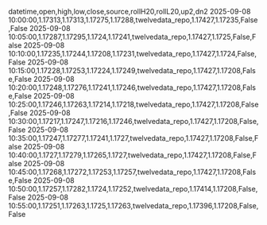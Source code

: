 datetime,open,high,low,close,source,rollH20,rollL20,up2,dn2
2025-09-08 10:00:00,1.17313,1.17313,1.17275,1.17288,twelvedata_repo,1.17427,1.17235,False,False
2025-09-08 10:05:00,1.17287,1.17295,1.1724,1.17241,twelvedata_repo,1.17427,1.1725,False,False
2025-09-08 10:10:00,1.17235,1.17244,1.17208,1.17231,twelvedata_repo,1.17427,1.1724,False,False
2025-09-08 10:15:00,1.17228,1.17253,1.17224,1.17249,twelvedata_repo,1.17427,1.17208,False,False
2025-09-08 10:20:00,1.17248,1.17276,1.17241,1.17246,twelvedata_repo,1.17427,1.17208,False,False
2025-09-08 10:25:00,1.17246,1.17263,1.17214,1.17218,twelvedata_repo,1.17427,1.17208,False,False
2025-09-08 10:30:00,1.17217,1.17247,1.17216,1.17246,twelvedata_repo,1.17427,1.17208,False,False
2025-09-08 10:35:00,1.17247,1.17277,1.17241,1.1727,twelvedata_repo,1.17427,1.17208,False,False
2025-09-08 10:40:00,1.1727,1.17279,1.17265,1.1727,twelvedata_repo,1.17427,1.17208,False,False
2025-09-08 10:45:00,1.17268,1.17272,1.17253,1.17257,twelvedata_repo,1.17427,1.17208,False,False
2025-09-08 10:50:00,1.17257,1.17282,1.1724,1.17252,twelvedata_repo,1.17414,1.17208,False,False
2025-09-08 10:55:00,1.17251,1.17263,1.1725,1.17263,twelvedata_repo,1.17396,1.17208,False,False
